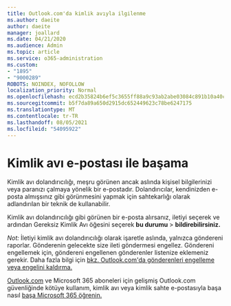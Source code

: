 ```yaml
---
title: Outlook.com'da kimlik avıyla ilgilenme
ms.author: daeite
author: daeite
manager: joallard
ms.date: 04/21/2020
ms.audience: Admin
ms.topic: article
ms.service: o365-administration
ms.custom:
- "1895"
- "9000289"
ROBOTS: NOINDEX, NOFOLLOW
localization_priority: Normal
ms.openlocfilehash: ecd2b35824b6ef5c3655ff88a9c93ab2abe03084c891b10a40c5dacd02818d57
ms.sourcegitcommit: b5f7da89a650d2915dc652449623c78be6247175
ms.translationtype: MT
ms.contentlocale: tr-TR
ms.lasthandoff: 08/05/2021
ms.locfileid: "54095922"
---
```

# <a name="how-to-deal-with-a-phishing-email"></a>Kimlik avı e-postası ile başama

Kimlik avı dolandırıcılığı, meşru görünen ancak aslında kişisel bilgilerinizi veya paranızı çalmaya yönelik bir e-postadır. Dolandırıcılar, kendinizden e-posta almışsınız gibi görünmesini yapmak için sahtekarlığı olarak adlandırılan bir teknik de kullanabilir.

Kimlik avı dolandırıcılığı gibi görünen bir e-posta alırsanız, iletiyi seçerek ve ardından Gereksiz Kimlik Avı öğesini seçerek **bu durumu**  >  **bildirebilirsiniz.**

*Not:* İletiyi kimlik avı dolandırıcılığı olarak işaretle aslında, yalnızca göndereni raporlar. Gönderenin gelecekte size ileti göndermesi engellez. Göndereni engellemek için, göndereni engellenen gönderenler listenize eklemeniz gerekir. Daha fazla bilgi için [bkz. Outlook.com'da gönderenleri engelleme veya engelini kaldırma.](https://support.office.com/article/a3ece97b-82f8-4a5e-9ac3-e92fa6427ae4?wt.mc_id=Office_Outlook_com_Alchemy)

[Outlook.com](https://support.office.com/article/0d882ea5-eedc-4bed-aebc-079ffa1105a3?wt.mc_id=Office_Outlook_com_Alchemy) ve Microsoft 365 aboneleri için gelişmiş Outlook.com güvenliğinde kötüye kullanım, kimlik avı veya kimlik sahte e-postasıyla başa nasıl [başa Microsoft 365 öğrenin.](https://support.office.com/article/882d2243-eab9-4545-a58a-b36fee4a46e2?wt.mc_id=Office_Outlook_com_Alchemy)